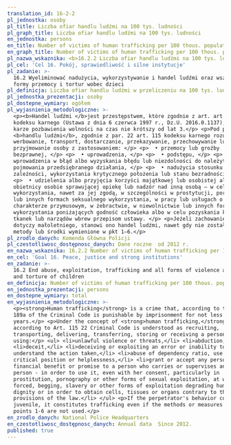 ```yaml
---
translation_id: 16-2-2
pl_jednostka: osoby
pl_title: Liczba ofiar handlu ludźmi na 100 tys. ludności
pl_graph_title: Liczba ofiar handlu ludźmi na 100 tys. ludności
en_jednostka: persons
en_title: Number of victims of human trafficking per 100 thous. population
en_graph_title: Number of victims of human trafficking per 100 thous. population
pl_nazwa_wskaznika: <b>16.2.2 Liczba ofiar handlu ludźmi na 100 tys. ludności</b>
pl_cel: 'Cel 16. Pokój, sprawiedliwość i silne instytucje'
pl_zadanie: >-
  16.2 Wyeliminować nadużycia, wykorzystywanie i handel ludźmi oraz wszelkie
  formy przemocy i tortur wobec dzieci
pl_definicja: Liczba ofiar handlu ludźmi w przeliczeniu na 100 tys. ludności.
pl_jednostka_prezentacji: osoby
pl_dostepne_wymiary: ogółem
pl_wyjasnienia_metodologiczne: >-
  <p><b>Handel ludźmi </b>jest przestępstwem, które zgodnie z art. art. 189a
  kodeksu karnego (Ustawa z dnia 6 czerwca 1997 r., Dz.U. 2016.0.1137), podlega
  karze pozbawienia wolności na czas nie krótszy od lat 3.</p> <p>Pod pojęciem
  <b>handlu ludźmi</b>, zgodnie z par. 22 art. 115 kodeksu karnego rozumiemy
  werbowanie, transport, dostarczanie, przekazywanie, przechowywanie lub
  przyjmowanie osoby z zastosowaniem: </p> <p>  • przemocy lub groźby
  bezprawnej, </p> <p>  • uprowadzenia, </p> <p>  • podstępu, </p> <p>  •
  wprowadzenia w błąd albo wyzyskania błędu lub niezdolności do należytego
  pojmowania przedsiębranego działania, </p> <p>  • nadużycia stosunku
  zależności, wykorzystania krytycznego położenia lub stanu bezradności, </p>
  <p>  • udzielenia albo przyjęcia korzyści majątkowej lub osobistej albo jej
  obietnicy osobie sprawującej opiekę lub nadzór nad inną osobą – w celu jej
  wykorzystania, nawet za jej zgodą, w szczególności w prostytucji, pornografii
  lub innych formach seksualnego wykorzystania, w pracy lub usługach o
  charakterze przymusowym, w żebractwie, w niewolnictwie lub innych formach
  wykorzystania poniżających godność człowieka albo w celu pozyskania komórek,
  tkanek lub narządów wbrew przepisom ustawy. </p> <p>Jeżeli zachowanie sprawcy
  dotyczy małoletniego, stanowi ono handel ludźmi, nawet gdy nie zostały użyte
  metody lub środki wymienione w pkt 1–6.</p>
pl_zrodlo_danych: Komenda Główna Policji
pl_czestotliwosc_dostępnosc_danych: Dane roczne  od 2012 r.
en_nazwa_wskaznika: 16.2.2 Number of victims of human trafficking per 100 thous. population
en_cel: 'Goal 16. Peace, justice and strong institutions'
en_zadanie: >-
  16.2 End abuse, exploitation, trafficking and all forms of violence against
  and torture of children
en_definicja: Number of victims of human trafficking per 100 thous. population.
en_jednostka_prezentacji: persons
en_dostepne_wymiary: total
en_wyjasnienia_metodologiczne: >-
  <p><strong>Human trafficking</strong> is a crime that, according to the Art.
  189a of the Criminal Code is punishable by imprisonment for not less than 3
  years.</p> <p>Under the concept of <strong>human trafficking,</strong>
  according to Art. 115 22 Criminal Code is understood as recruiting,
  transporting, delivering, transferring, storing or receiving a person
  using:</p> <ul> <li>unlawful violence or threats,</li> <li>abduction,</li>
  <li>deceit,</li> <li>deceiving or exploiting an error or inability to properly
  understand the action taken,</li> <li>abuse of dependency ratio, use of
  critical position or helplessness,</li> <li>grant or accept any personal or
  financial benefit or promise to a person who carries or supervises another
  person - in order to use it, even with her consent, particularly in
  prostitution, pornography or other forms of sexual exploitation, at work or in
  forced, begging, slavery or other forms of exploitation degrading human
  dignity or in order to obtain cells, tissues or organs contrary to the
  provisions of the law.</li> </ul> <p>If the perpetrator's behavior concerns a
  juvenile, it constitutes trafficking even if the methods or measures listed in
  points 1-6 are not used.</p>
en_zrodlo_danych: National Police Headquarters
en_czestotliwosc_dostępnosc_danych: Annual data  Since 2012.
published: true
---
```

